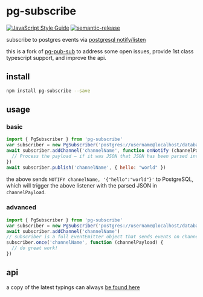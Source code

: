 # pg-subscribe

[![JavaScript Style Guide](https://img.shields.io/badge/code_style-standard-brightgreen.svg)](https://standardjs.com) [![semantic-release](https://img.shields.io/badge/%20%20%F0%9F%93%A6%F0%9F%9A%80-semantic--release-e10079.svg)](https://github.com/semantic-release/semantic-release)



subscribe to postgres events via [postgresql notify/listen](http://www.postgresql.org/docs/10/static/sql-notify.html)

this is a fork of [pg-pub-sub](https://github.com/voxpelli/node-pg-pubsub) to address some open issues, provide 1st class typescript support, and improve the api.

## install

```sh
npm install pg-subscribe --save
```

## usage

### basic

```js
import { PgSubscriber } from 'pg-subscribe'
var subscriber = new PgSubscriber('postgres://username@localhost/database')
await subscriber.addChannel('channelName', function onNotify (channelPayload) {
  // Process the payload – if it was JSON that JSON has been parsed into an object for you
})
await subscriber.publish('channelName', { hello: "world" })
```

the above sends `NOTIFY channelName, '{"hello":"world"}'` to PostgreSQL, which will trigger the above listener with the parsed JSON in `channelPayload`.

### advanced

```js
import { PgSubscriber } from 'pg-subscribe'
var subscriber = new PgSubscriber('postgres://username@localhost/database')
await subscriber.addChannel('channelName')
// subscriber is a full EventEmitter object that sends events on channel names
subscriber.once('channelName', function (channelPayload) {
  // do great work!
})
```

## api

a copy of the latest typings can always [be found here](https://github.com/cdaringe/pg-subscribe/blob/master/docs/index.d.ts)
